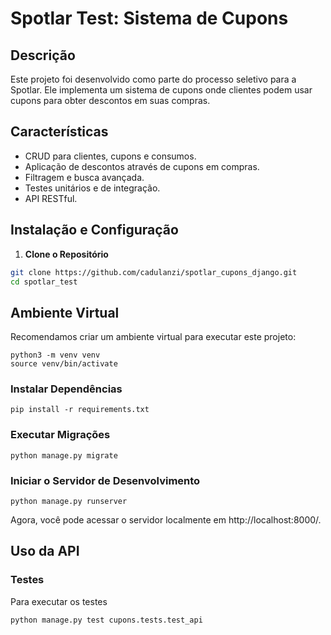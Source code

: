 # Spotlar Test: Sistema de Cupons

## Descrição

Este projeto foi desenvolvido como parte do processo seletivo para a Spotlar. Ele implementa um sistema de cupons onde clientes podem usar cupons para obter descontos em suas compras.

## Características

- CRUD para clientes, cupons e consumos.
- Aplicação de descontos através de cupons em compras.
- Filtragem e busca avançada.
- Testes unitários e de integração.
- API RESTful.

## Instalação e Configuração

1. **Clone o Repositório**

```bash
git clone https://github.com/cadulanzi/spotlar_cupons_django.git
cd spotlar_test
```

## Ambiente Virtual
Recomendamos criar um ambiente virtual para executar este projeto:
```
python3 -m venv venv
source venv/bin/activate
```

### Instalar Dependências
```
pip install -r requirements.txt
```

### Executar Migrações
```
python manage.py migrate
```

### Iniciar o Servidor de Desenvolvimento
```
python manage.py runserver
```

Agora, você pode acessar o servidor localmente em http://localhost:8000/.

## Uso da API
### Testes
Para executar os testes
```
python manage.py test cupons.tests.test_api
```